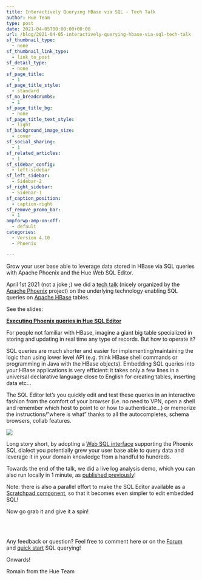 ```yaml
---
title: Interactively Querying HBase via SQL - Tech Talk
author: Hue Team
type: post
date: 2021-04-05T00:00:00+00:00
url: /blog/2021-04-05-interactively-querying-hbase-via-sql-tech-talk
sf_thumbnail_type:
  - none
sf_thumbnail_link_type:
  - link_to_post
sf_detail_type:
  - none
sf_page_title:
  - 1
sf_page_title_style:
  - standard
sf_no_breadcrumbs:
  - 1
sf_page_title_bg:
  - none
sf_page_title_text_style:
  - light
sf_background_image_size:
  - cover
sf_social_sharing:
  - 1
sf_related_articles:
  - 1
sf_sidebar_config:
  - left-sidebar
sf_left_sidebar:
  - Sidebar-2
sf_right_sidebar:
  - Sidebar-1
sf_caption_position:
  - caption-right
sf_remove_promo_bar:
  - 1
ampforwp-amp-on-off:
  - default
categories:
  - Version 4.10
  - Phoenix

---
```

Grow your user base able to leverage data stored in HBase via SQL queries with Apache Phoenix and the Hue Web SQL Editor.

April 1st 2021 (not a joke ;) we did a [tech talk](https://phoenix.apache.org/tech_talks.html) (nicely organized by the [Apache Phoenix](https://phoenix.apache.org/) project) on the underlying technology enabling SQL queries on [Apache HBase](https://hbase.apache.org/) tables.

See the slides:

[**Executing Phoenix queries in Hue SQL Editor**](https://drive.google.com/file/d/1-3OwisGp1D5za2ukFW7DukrQkF3AJg9O/view)

For people not familiar with HBase, imagine a giant big table specialized in storing and updating in real time any type of records. But how to operate it?

SQL queries are much shorter and easier for implementing/maintaining the logic than using lower level API (e.g. think HBase shell commands or programming in Java with the HBase objects). Embedding SQL queries into your HBase applications is very efficient: it takes only a few lines in a universal declarative language close to English for creating tables, inserting data etc…

The SQL Editor let’s you quickly edit and test these queries in an interactive fashion from the comfort of your browser (i.e. no need to VPN, open a shell and remember which host to point to or how to authenticate...) or memorize the instructions/”where is what” thanks to all the autocompletes, schema browsers, collab features.

![](https://cdn-images-1.medium.com/max/2000/1*2ADf80ARS-sZEl9PZIh1hQ.png)

Long story short, by adopting a [Web SQL interface](https://gethue.com/sql-querying-apache-hbase-with-apache-phoenix/) supporting the Phoenix SQL dialect you potentially grew your user base able to query data and leverage it in your domain knowledge from a handful to hundreds.

Towards the end of the talk, we did a live log analysis demo, which you can also run locally in 1 minute, as [published previously](https://medium.com/data-querying/phoenix-brings-sql-to-hbase-and-let-you-query-kafka-data-streams-8fd2edda1401)!

Note: there is also a parallel effort to make the SQL Editor available as a [Scratchpad component](https://docs.gethue.com/developer/components/scratchpad/), so that it becomes even simpler to edit embedded SQL!

Now go grab it and give it a spin!

</br>
</br>

Any feedback or question? Feel free to comment here or on the <a href="https://discourse.gethue.com/">Forum</a> and <a href="https://docs.gethue.com/quickstart/">quick start</a> SQL querying!


Onwards!

Romain from the Hue Team
